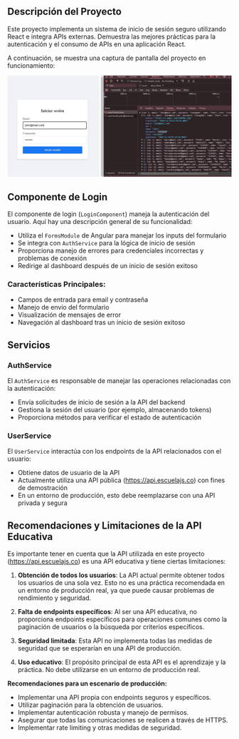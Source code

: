 
## Descripción del Proyecto

Este proyecto implementa un sistema de inicio de sesión seguro utilizando React e integra APIs externas. Demuestra las mejores prácticas para la autenticación y el consumo de APIs en una aplicación React.

A continuación, se muestra una captura de pantalla del proyecto en funcionamiento:

![Captura de pantalla del proyecto LOGIN-APIS-REACT](https://github.com/K451AKM/Angular-apis-login/blob/main/login-apis.jpg)

## Componente de Login

El componente de login (`LoginComponent`) maneja la autenticación del usuario. Aquí hay una descripción general de su funcionalidad:

- Utiliza el `FormsModule` de Angular para manejar los inputs del formulario
- Se integra con `AuthService` para la lógica de inicio de sesión
- Proporciona manejo de errores para credenciales incorrectas y problemas de conexión
- Redirige al dashboard después de un inicio de sesión exitoso

### Características Principales:

- Campos de entrada para email y contraseña
- Manejo de envío del formulario
- Visualización de mensajes de error
- Navegación al dashboard tras un inicio de sesión exitoso

## Servicios

### AuthService

El `AuthService` es responsable de manejar las operaciones relacionadas con la autenticación:

- Envía solicitudes de inicio de sesión a la API del backend
- Gestiona la sesión del usuario (por ejemplo, almacenando tokens)
- Proporciona métodos para verificar el estado de autenticación

### UserService

El `UserService` interactúa con los endpoints de la API relacionados con el usuario:

- Obtiene datos de usuario de la API
- Actualmente utiliza una API pública (https://api.escuelajs.co) con fines de demostración
- En un entorno de producción, esto debe reemplazarse con una API privada y segura

## Recomendaciones y Limitaciones de la API Educativa

Es importante tener en cuenta que la API utilizada en este proyecto (https://api.escuelajs.co) es una API educativa y tiene ciertas limitaciones:

1. **Obtención de todos los usuarios**: La API actual permite obtener todos los usuarios de una sola vez. Esto no es una práctica recomendada en un entorno de producción real, ya que puede causar problemas de rendimiento y seguridad.

2. **Falta de endpoints específicos**: Al ser una API educativa, no proporciona endpoints específicos para operaciones comunes como la paginación de usuarios o la búsqueda por criterios específicos.

3. **Seguridad limitada**: Esta API no implementa todas las medidas de seguridad que se esperarían en una API de producción.

4. **Uso educativo**: El propósito principal de esta API es el aprendizaje y la práctica. No debe utilizarse en un entorno de producción real.

**Recomendaciones para un escenario de producción:**

- Implementar una API propia con endpoints seguros y específicos.
- Utilizar paginación para la obtención de usuarios.
- Implementar autenticación robusta y manejo de permisos.
- Asegurar que todas las comunicaciones se realicen a través de HTTPS.
- Implementar rate limiting y otras medidas de seguridad.
